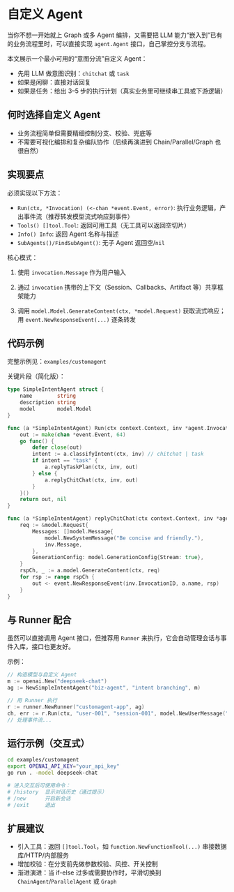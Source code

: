 # 自定义 Agent

当你不想一开始就上 Graph 或多 Agent 编排，又需要把 LLM 能力“嵌入到”已有的业务流程里时，可以直接实现 `agent.Agent` 接口，自己掌控分支与流程。

本文展示一个最小可用的“意图分流”自定义 Agent：

- 先用 LLM 做意图识别：`chitchat` 或 `task`
- 如果是闲聊：直接对话回复
- 如果是任务：给出 3–5 步的执行计划（真实业务里可继续串工具或下游逻辑）

## 何时选择自定义 Agent

- 业务流程简单但需要精细控制分支、校验、兜底等
- 不需要可视化编排和复杂编队协作（后续再演进到 Chain/Parallel/Graph 也很自然）

## 实现要点

必须实现以下方法：

- `Run(ctx, *Invocation) (<-chan *event.Event, error)`: 执行业务逻辑，产出事件流（推荐转发模型流式响应到事件）
- `Tools() []tool.Tool`: 返回可用工具（无工具可以返回空切片）
- `Info() Info`: 返回 Agent 名称与描述
- `SubAgents()/FindSubAgent()`: 无子 Agent 返回空/`nil`

核心模式：

1) 使用 `invocation.Message` 作为用户输入

2) 通过 `invocation` 携带的上下文（Session、Callbacks、Artifact 等）共享框架能力

3) 调用 `model.Model.GenerateContent(ctx, *model.Request)` 获取流式响应；用 `event.NewResponseEvent(...)` 逐条转发

## 代码示例

完整示例见：`examples/customagent`

关键片段（简化版）：

```go
type SimpleIntentAgent struct {
    name        string
    description string
    model       model.Model
}

func (a *SimpleIntentAgent) Run(ctx context.Context, inv *agent.Invocation) (<-chan *event.Event, error) {
    out := make(chan *event.Event, 64)
    go func() {
        defer close(out)
        intent := a.classifyIntent(ctx, inv) // chitchat | task
        if intent == "task" {
            a.replyTaskPlan(ctx, inv, out)
        } else {
            a.replyChitChat(ctx, inv, out)
        }
    }()
    return out, nil
}

func (a *SimpleIntentAgent) replyChitChat(ctx context.Context, inv *agent.Invocation, out chan<- *event.Event) {
    req := &model.Request{
        Messages: []model.Message{
            model.NewSystemMessage("Be concise and friendly."),
            inv.Message,
        },
        GenerationConfig: model.GenerationConfig{Stream: true},
    }
    rspCh, _ := a.model.GenerateContent(ctx, req)
    for rsp := range rspCh {
        out <- event.NewResponseEvent(inv.InvocationID, a.name, rsp)
    }
}
```

## 与 Runner 配合

虽然可以直接调用 Agent 接口，但推荐用 `Runner` 来执行，它会自动管理会话与事件入库，接口也更友好。

示例：

```go
// 构造模型与自定义 Agent
m := openai.New("deepseek-chat")
ag := NewSimpleIntentAgent("biz-agent", "intent branching", m)

// 用 Runner 执行
r := runner.NewRunner("customagent-app", ag)
ch, err := r.Run(ctx, "user-001", "session-001", model.NewUserMessage("你好，随便聊聊"))
// 处理事件流...
```

## 运行示例（交互式）

```bash
cd examples/customagent
export OPENAI_API_KEY="your_api_key"
go run . -model deepseek-chat

# 进入交互后可使用命令：
# /history  显示对话历史（通过提示）
# /new      开启新会话
# /exit     退出
```

## 扩展建议

- 引入工具：返回 `[]tool.Tool`，如 `function.NewFunctionTool(...)` 串接数据库/HTTP/内部服务
- 增加校验：在分支前先做参数校验、风控、开关控制
- 渐进演进：当 if-else 过多或需要协作时，平滑切换到 `ChainAgent`/`ParallelAgent` 或 `Graph`

